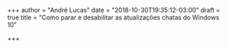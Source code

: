 +++
author = "André Lucas"
date = "2018-10-30T19:35:12-03:00"
draft = true
title = "Como parar e desabilitar as atualizações chatas do Windows 10"

+++
